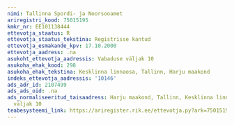 ```yaml
---
nimi: Tallinna Spordi- ja Noorsooamet
ariregistri_kood: 75015195
kmkr_nr: EE101138444
ettevotja_staatus: R
ettevotja_staatus_tekstina: Registrisse kantud
ettevotja_esmakande_kpv: 17.10.2000
ettevotja_aadress: .na
asukoht_ettevotja_aadressis: Vabaduse väljak 10
asukoha_ehak_kood: 298
asukoha_ehak_tekstina: Kesklinna linnaosa, Tallinn, Harju maakond
indeks_ettevotja_aadressis: '10146'
ads_adr_id: 2107499
ads_ads_oid: .na
ads_normaliseeritud_taisaadress: Harju maakond, Tallinn, Kesklinna linnaosa, Vabaduse
  väljak 10
teabesysteemi_link: https://ariregister.rik.ee/ettevotja.py?ark=75015195&ref=rekvisiidid
---
```

